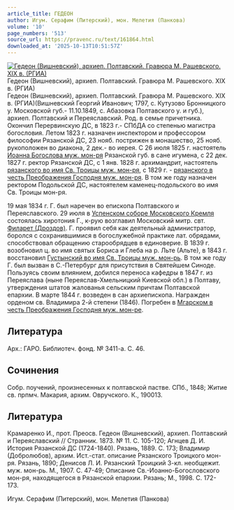 ```yaml
---
article_title: ГЕДЕОН
author: Игум. Серафим (Питерский), мон. Мелетия (Панкова)
volume: '10'
page_numbers: '513'
source_url: https://pravenc.ru/text/161864.html
downloaded_at: '2025-10-13T10:51:57Z'
---
```


[![Гедеон (Вишневский), архиеп. Полтавский. Гравюра М. Рашевского. XIX в. (РГИА)](https://pravenc.ru/data/590/467/1234/i200.jpg "Кликните для увеличения картинки")](https://pravenc.ru/data/590/467/1234/i400.jpg)Гедеон (Вишневский), архиеп. Полтавский. Гравюра М. Рашевского. XIX в. (РГИА)  
Гедеон (Вишневский), архиеп. Полтавский. Гравюра М. Рашевского. XIX в. (РГИА)(Вишневский Георгий Иванович; 1797, с. Кутузово Бронницкого у. Московской губ.- 11.10.1849, с. Абазовка Полтавского у. и губ.), архиеп. Полтавский и Переяславский. Род. в семье причетника. Окончил Перервинскую ДС, в 1823 г.- СПбДА со степенью магистра богословия. Летом 1823 г. назначен инспектором и профессором философии Рязанской ДС, 23 нояб. пострижен в монашество, 25 нояб. рукоположен во диакона, 2 дек.- во иерея. С 26 июля 1825 г. настоятель [Иоанна Богослова муж. мон-ря](<https://pravenc.ru/text/Иоанна Богослова муж  мон-ря.html>) Рязанской губ. в сане игумена, с 22 дек. 1827 г. ректор Рязанской ДС, с 1 янв. 1828 г. архимандрит, настоятель [рязанского во имя Св. Троицы муж. мон-ря](<https://pravenc.ru/text/рязанского во имя Св  Троицы муж  мон-ря.html>), с 1829 г. - [рязанского в честь Преображения Господня муж. мон-ря](<https://pravenc.ru/text/рязанского в честь Преображения Господня муж  мон-ря.html>). В том же году назначен ректором Подольской ДС, настоятелем каменец-подольского во имя Св. Троицы мон-ря.

19 мая 1834 г. Г. был наречен во епископа Полтавского и Переяславского. 29 июля в [Успенском соборе Московского Кремля](<https://pravenc.ru/text/Успенском соборе Московского Кремля.html>) состоялась хиротония Г., к-рую возглавил Московский митр. свт. [Филарет (Дроздов)](<https://pravenc.ru/text/Филарет (Дроздов).html>). Г. проявил себя как деятельный администратор, боролся с сохранившимися в богослужебной практике лат. обрядами, способствовал обращению старообрядцев в единоверие. В 1839 г. возобновил ц. во имя святых Бориса и Глеба на р. Льте (Альте), в 1843 г. восстановил [Густынский во имя Св. Троицы муж. мон-рь](<https://pravenc.ru/text/Густынский во имя Св  Троицы муж  мон-рь.html>). В том же году Г. был вызван в С.-Петербург для присутствия в Святейшем Синоде. Пользуясь своим влиянием, добился переноса кафедры в 1847 г. из Переяслава (ныне Переяслав-Хмельницкий Киевской обл.) в Полтаву, утверждения штатов жалованья сельским причтам Полтавской епархии. В марте 1844 г. возведен в сан архиепископа. Награжден орденом св. Владимира 2-й степени (1846). Погребен в [Мгарском в честь Преображения Господня муж. мон-ре](<https://pravenc.ru/text/Мгарском в честь Преображения Господня муж  мон-ре.html>).

## Литература

Арх.: ГАРО. Библиотеч. фонд. № 3411-а. С. 46.

## Сочинения

Собр. поучений, произнесенных к полтавской пастве. СПб., 1848; Житие св. прпмч. Макария, архим. Овручского. К., 190013.

## Литература

Крамаренко И., прот. Преосв. Гедеон (Вишневский), архиеп. Полтавский и Переяславский // Странник. 1873. № 11. С. 105-120; Агнцев Д. И. История Рязанской ДС (1724-1840). Рязань, 1889. С. 173; Владимир (Добролюбов), архим. Ист.-стат. описание Рязанского Троицкого мон-ря. Рязань, 1890; Денисов Л. И. Рязанский Троицкий 3-кл. необщежит. муж. мон-рь. М., 1907. С. 47-49; Описание Св.-Иоанно-Богословского мон-ря, находящегося в Рязанской епархии. Рязань; М., 1998. С. 172-173.

Игум. Серафим (Питерский), мон. Мелетия (Панкова)
